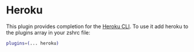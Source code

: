 # Heroku
This plugin provides completion for the [Heroku CLI](https://devcenter.heroku.com/articles/heroku-cli).
To use it add heroku to the plugins array in your zshrc file:
```bash
plugins=(... heroku)
```
